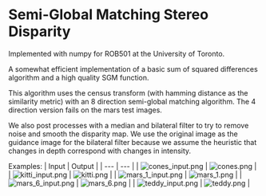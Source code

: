 # Semi-Global Matching Stereo Disparity
Implemented with numpy for ROB501 at the University of Toronto.

A somewhat efficient implementation of a basic sum of squared differences algorithm and a high quality SGM function.

This algorithm uses the census transform (with hamming distance as the similarity metric) with an
8 direction semi-global matching algorithm. The 4 direction version fails on the mars test images.

We also post processes with a median and bilateral filter to try to remove noise and smooth the disparity map.
We use the original image as the guidance image for the bilateral filter because we assume the heuristic that changes in depth
correspond with changes in intensity.

Examples:
| Input | Output |
| --- | --- |
| ![cones_input.png](output/cones_input.png) | ![cones.png](output/cones.png) |
| ![kitti_input.png](output/kitti_input.png) | ![kitti.png](output/kitti.png) |
| ![mars_1_input.png](output/mars_1_input.png) | ![mars_1.png](output/mars_1.png) |
| ![mars_6_input.png](output/mars_6_input.png) | ![mars_6.png](output/mars_6.png) |
| ![teddy_input.png](output/teddy_input.png) | ![teddy.png](output/teddy.png) |
